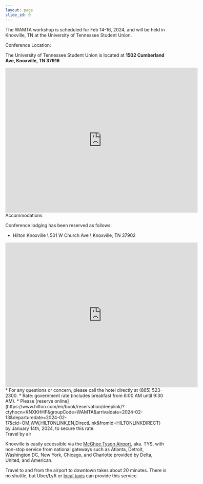 ```yaml
---
layout: page
slide_id: 0
---
```


<div class="container">
<div class="row mt-xs-0 mt-sm-0 mt-md-1 mt-lg-2 mt-xl-3 mb-xs-2 mb-sm-2">
<div class="col text-muted" markdown="1">

The WAMTA workshop is scheduled for Feb 14-16, 2024, and will be held in Knoxville, TN at the University of Tennessee Student Union.

<div class="text-info" >Conference Location:</div>

The University of Tennessee Student Union is located at **1502 Cumberland Ave, Knoxville, TN 37916**

<center>
<iframe src="https://www.google.com/maps/embed?pb=!1m18!1m12!1m3!1d3229.5944254841656!2d-83.93160522381487!3d35.95689021478153!2m3!1f0!2f0!3f0!3m2!1i1024!2i768!4f13.1!3m3!1m2!1s0x885c17e0c192368d%3A0xad6050ea6822d245!2sUniversity%20of%20Tennessee%20Student%20Union!5e0!3m2!1sen!2sus!4v1698855518639!5m2!1sen!2sus" width="600" height="450" style="border:0;" allowfullscreen="" loading="lazy" referrerpolicy="no-referrer-when-downgrade"></iframe>
</center>

<div class="text-info">Accommodations</div>

Conference lodging has been reserved as follows:

* Hilton Knoxville \\
  501 W Church Ave \\
  Knoxville, TN 37902
<center>
<iframe src="https://www.google.com/maps/embed?pb=!1m18!1m12!1m3!1d12740.65927158379!2d-83.9313079630256!3d35.95606861181532!2m3!1f0!2f0!3f0!3m2!1i1024!2i768!4f13.1!3m3!1m2!1s0x885c17c35e1d9427%3A0xcd3dc1cc60cdaa1f!2sHilton%20Knoxville!5e0!3m2!1sen!2sus!4v1698855708433!5m2!1sen!2sus" width="600" height="450" style="border:0;" allowfullscreen="" loading="lazy" referrerpolicy="no-referrer-when-downgrade"></iframe>
</center>
* For any questions or concern, please call the hotel directly at (865) 523-2300.
* Rate: government rate (includes breakfast from 6:00 AM until 9:30 AM).
* Please [reserve online](https://www.hilton.com/en/book/reservation/deeplink/?ctyhocn=KNXKHHF&groupCode=WAMTA&arrivaldate=2024-02-13&departuredate=2024-02-17&cid=OM,WW,HILTONLINK,EN,DirectLink&fromId=HILTONLINKDIRECT) by January 14th, 2024, to secure this rate.

<div class="text-info">Travel by air</div>

Knoxville is easily accessible via the [McGhee Tyson Airport](https://www.flyknoxville.com/), aka. TYS, with non-stop service from national gateways such as Atlanta, Detroit, Washington DC, New York, Chicago, and Charlotte provided by Delta, United, and American.

Travel to and from the airport to downtown takes about 20 minutes. There is no shuttle, but Uber/Lyft or [local taxis](https://www.flyknoxville.com/ground-transportation/#tbTaxis) can provide this service. 

</div>

</div>
